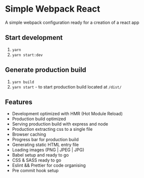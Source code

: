 # Simple Webpack React

 A simple webpack configuration ready for a creation of a react app

## Start development
 
  1. `yarn`
  2. `yarn start:dev`

## Generate production build
 
  1. `yarn build`
  2. `yarn start` - to start production build located at `/dist/`

## Features

 - Development optimized with HMR (Hot Module Reload)
 - Production build optimized
 - Serving production build with express and node
 - Production extracting css to a single file
 - Browser caching
 - Progress bar for production build
 - Generating static HTML entry file
 - Loading images (PNG | JPEG | JPG)
 - Babel setup and ready to go
 - CSS & SASS ready to go
 - Eslint && Prettier for code organising
 - Pre commit hook setup

